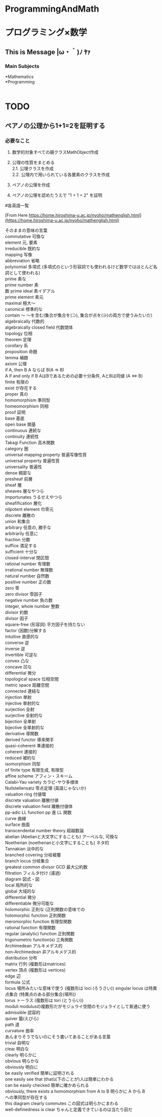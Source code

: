 # ProgrammingAndMath
# プログラミング×数学
## This is Message |ω・｀)ﾉ ﾔｧ
### Main Subjects
*Mathematics <br>
*Programming <br>
 <br>

# TODO
## ペアノの公理から1+1=2を証明する
### 必要なこと
1. 数学的対象すべての親クラスMathObject作成 <br>

2. 公理の性質をまとめる <br>
2.1. 公理クラスを作成 <br>
2.2. 公理内で用いられている各要素のクラスを作成 <br>

3. ペアノの公理を作成 <br>

4. ペアノの公理を認めたうえで "1 + 1 = 2" を証明 <br>

#各英語一覧

[From Here https://home.hiroshima-u.ac.jp/nyoho/mathenglish.html](https://home.hiroshima-u.ac.jp/nyoho/mathenglish.html)
 <br>

そのままの意味の言葉 <br>
commutative 可換な <br>
element 元, 要素 <br>
irreducible 既約な <br>
mapping 写像 <br>
abbreviation 省略 <br>
polynomial 多項式 (多項式のという形容詞でも使われるけど数学ではほとんど名詞として使われる) <br>
prime 素な <br>
prime number 素 <br>数
prime ideal 素イデアル <br>
prime element 素元 <br>
maximal 極大〜 <br>
canonical 標準的な <br>
contain 〜 〜を含む(集合が集合を(⊃), 集合が点を(∋)の両方で使うみたいだ) <br>
algebraically 代数的 <br>
algebraically closed field 代数閉体 <br>
topology 位相 <br>
theorem 定理 <br>
corollary 系 <br>
proposition 命題 <br>
lemma 補題 <br>
axiom 公理 <br>
if A, then B A ならば B(A ⇒ B) <br>
A if and only if B AはBであるための必要十分条件, AとBは同値 (A ⇔ B) <br>
finite 有限の <br>
exist が存在する <br>
proper 真の <br>
homomorphism 準同型 <br>
homeomorphism 同相 <br>
proof 証明 <br>
base 基底 <br>
open base 開基 <br>
continuous 連続な <br>
continuity 連続性 <br>
Takagi Function 高木関数 <br>
category 圏 <br>
universal mapping property 普遍写像性質 <br>
universal property 普遍性質 <br>
universality 普遍性 <br>
dense 稠密な <br>
presheaf 前層 <br>
sheaf 層 <br>
sheaves 層なやつら <br>
importunates うるせえやつら <br>
sheafification 層化 <br>
nilpotent element 巾零元 <br>
discrete 離散の <br>
union 和集合 <br>
arbitrary 任意の, 勝手な <br>
arbitrarily 任意に <br>
fraction 分数 <br>
suffice 満足する <br>
sufficient 十分な <br>
closed-interval 閉区間 <br>
rational number 有理数 <br>
irrational number 無理数 <br>
natural number 自然数 <br>
positive number 正の数 <br>
zero 零 <br>
zero divisor 零因子 <br>
negative number 負の数 <br>
integer, whole number 整数 <br>
divisor 約数 <br>
divisor 因子 <br>
square-free (形容詞) 平方因子を持たない <br>
factor (因数)分解する <br>
intuitive 直感的な <br>
converse 逆 <br>
inverse 逆 <br>
invertible 可逆な <br>
convex 凸な <br>
concave 凹な <br>
differential 微分 <br>
topological space 位相空間 <br>
metric space 距離空間 <br>
connected 連結な <br>
injection 単射 <br>
injective 単射的な <br>
surjection 全射 <br>
surjective 全射的な <br>
bijection 全単射 <br>
bijective 全単射的な <br>
derivative 導関数 <br>
derived functor 導来関手 <br>
quasi-coherent 準連接的 <br>
coherent 連接的 <br>
reduced 被約な <br>
isomorphism 同型 <br>
of finite type 有限生成, 有限型 <br>
affine scheme アフィン・スキーム <br>
Calabi-Yau variety カラビ-ヤウ多様体 <br>
Nullstellensatz 零点定理 (英語じゃないか) <br>
valuation ring 付値環 <br>
discrete valuation 離散付値 <br>
discrete valuation field 離散付値体 <br>
pp-adic LL function pp 進 LL 関数 <br>
curve 曲線 <br>
surface 曲面 <br>
transcendental number theory 超越数論 <br>
abelian (Abelianと大文字にすることも) アーベルな, 可換な <br>
Noetherian (noetherianと小文字にすることも) ネタ的 <br>
Tannakian 淡中的な <br>
branched covering 分岐被覆 <br>
branch locus 分岐集合 <br>
greatest common divisor GCD 最大公約数 <br>
filtration フィルタ付け (濾過) <br>
diagram 図式・図 <br>
local 局所的な <br>
global 大域的な <br>
differential 微分 <br>
differentiable 微分可能な <br>
holomorphic 正則な (正則関数の意味での <br>
holomorphic function 正則関数 <br>
meromorphic function 有理型関数 <br>
rational function 有理関数 <br>
regular (analytic) function 正則関数 <br>
trigonometric function(s) 三角関数 <br>
Archimedean アルキメデス的 <br>
non-Archimedean 非アルキメデス的 <br>
distribution 分布 <br>
matrix 行列 (複数形はmatrices) <br>
vertex 頂点 (複数形は vertices) <br>
edge 辺 <br>
formula 公式 <br>
locus 場所みたいな意味で使う (複数形は loci (ろうさい)) singular locus は特異点集合 (特異点のある部分集合(場所)) <br>
torus トーラス (複数形は tori (とうらい)) <br>
moduli modulusの複数形だがモジュライ空間のモジュライとして普通に使う <br>
admissible 認容的 <br>
quiver 箙(えびら) <br>
path 道 <br>
curvature 曲率 <br>
あんまりそうでないのにそう書いてあることがある言葉 <br>
trivial 自明な <br>
clear 明白な <br>
clearly 明らかに <br>
obvious 明らかな <br>
obviously 明白に <br>
be easily verified 簡単に証明される <br>
one easily see that (that以下のことが)人は簡単にわかる <br>
can be easily checked 簡単に確かめられる <br>
obviously, there exists a homomorphism from A to B 明らかに A から B <br>
への準同型が存在する <br>
this diagram clearly commutes この図式は明らかにまわる <br>
well-definedness is clear ちゃんと定義できているのは当たり前だ <br>

